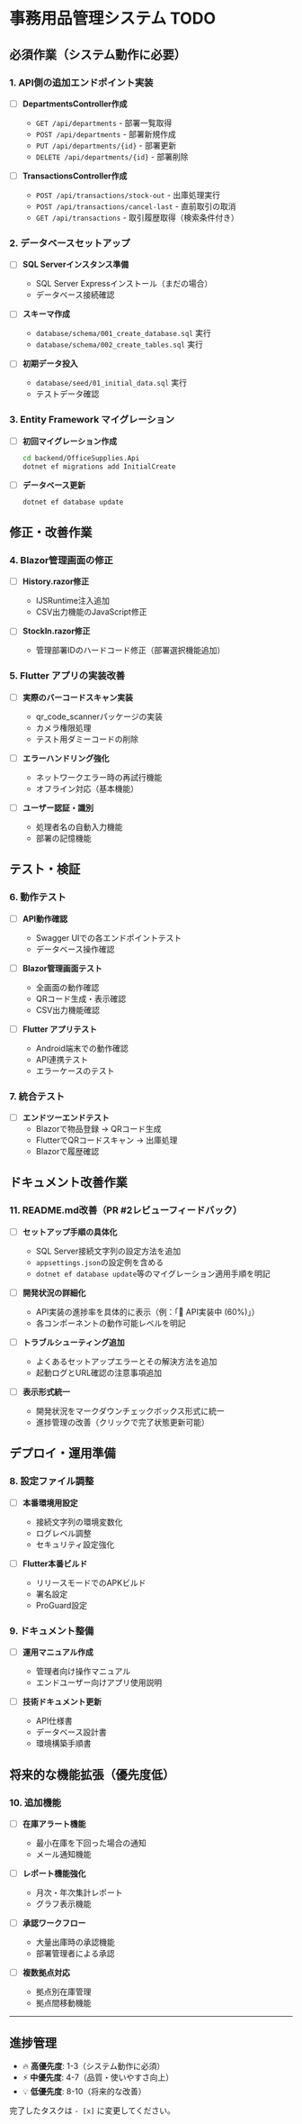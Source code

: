# 事務用品管理システム TODO

## 必須作業（システム動作に必要）

### 1. API側の追加エンドポイント実装
- [ ] **DepartmentsController作成**
  - `GET /api/departments` - 部署一覧取得
  - `POST /api/departments` - 部署新規作成
  - `PUT /api/departments/{id}` - 部署更新
  - `DELETE /api/departments/{id}` - 部署削除

- [ ] **TransactionsController作成**
  - `POST /api/transactions/stock-out` - 出庫処理実行
  - `POST /api/transactions/cancel-last` - 直前取引の取消
  - `GET /api/transactions` - 取引履歴取得（検索条件付き）

### 2. データベースセットアップ
- [ ] **SQL Serverインスタンス準備**
  - SQL Server Expressインストール（まだの場合）
  - データベース接続確認

- [ ] **スキーマ作成**
  - `database/schema/001_create_database.sql` 実行
  - `database/schema/002_create_tables.sql` 実行

- [ ] **初期データ投入**
  - `database/seed/01_initial_data.sql` 実行
  - テストデータ確認

### 3. Entity Framework マイグレーション
- [ ] **初回マイグレーション作成**
  ```bash
  cd backend/OfficeSupplies.Api
  dotnet ef migrations add InitialCreate
  ```

- [ ] **データベース更新**
  ```bash
  dotnet ef database update
  ```

## 修正・改善作業

### 4. Blazor管理画面の修正
- [ ] **History.razor修正**
  - IJSRuntime注入追加
  - CSV出力機能のJavaScript修正

- [ ] **StockIn.razor修正**
  - 管理部署IDのハードコード修正（部署選択機能追加）

### 5. Flutter アプリの実装改善
- [ ] **実際のバーコードスキャン実装**
  - qr_code_scannerパッケージの実装
  - カメラ権限処理
  - テスト用ダミーコードの削除

- [ ] **エラーハンドリング強化**
  - ネットワークエラー時の再試行機能
  - オフライン対応（基本機能）

- [ ] **ユーザー認証・識別**
  - 処理者名の自動入力機能
  - 部署の記憶機能

## テスト・検証

### 6. 動作テスト
- [ ] **API動作確認**
  - Swagger UIでの各エンドポイントテスト
  - データベース操作確認

- [ ] **Blazor管理画面テスト**
  - 全画面の動作確認
  - QRコード生成・表示確認
  - CSV出力機能確認

- [ ] **Flutter アプリテスト**
  - Android端末での動作確認
  - API連携テスト
  - エラーケースのテスト

### 7. 統合テスト
- [ ] **エンドツーエンドテスト**
  - Blazorで物品登録 → QRコード生成
  - FlutterでQRコードスキャン → 出庫処理
  - Blazorで履歴確認

## ドキュメント改善作業

### 11. README.md改善（PR #2レビューフィードバック）
- [ ] **セットアップ手順の具体化**
  - SQL Server接続文字列の設定方法を追加
  - `appsettings.json`の設定例を含める
  - `dotnet ef database update`等のマイグレーション適用手順を明記

- [ ] **開発状況の詳細化**
  - API実装の進捗率を具体的に表示（例：「🔄 API実装中 (60%)」）
  - 各コンポーネントの動作可能レベルを明記

- [ ] **トラブルシューティング追加**
  - よくあるセットアップエラーとその解決方法を追加
  - 起動ログとURL確認の注意事項追加

- [ ] **表示形式統一**
  - 開発状況をマークダウンチェックボックス形式に統一
  - 進捗管理の改善（クリックで完了状態更新可能）

## デプロイ・運用準備

### 8. 設定ファイル調整
- [ ] **本番環境用設定**
  - 接続文字列の環境変数化
  - ログレベル調整
  - セキュリティ設定強化

- [ ] **Flutter本番ビルド**
  - リリースモードでのAPKビルド
  - 署名設定
  - ProGuard設定

### 9. ドキュメント整備
- [ ] **運用マニュアル作成**
  - 管理者向け操作マニュアル
  - エンドユーザー向けアプリ使用説明

- [ ] **技術ドキュメント更新**
  - API仕様書
  - データベース設計書
  - 環境構築手順書

## 将来的な機能拡張（優先度低）

### 10. 追加機能
- [ ] **在庫アラート機能**
  - 最小在庫を下回った場合の通知
  - メール通知機能

- [ ] **レポート機能強化**
  - 月次・年次集計レポート
  - グラフ表示機能

- [ ] **承認ワークフロー**
  - 大量出庫時の承認機能
  - 部署管理者による承認

- [ ] **複数拠点対応**
  - 拠点別在庫管理
  - 拠点間移動機能

---

## 進捗管理

- 🔥 **高優先度**: 1-3（システム動作に必須）
- ⚡ **中優先度**: 4-7（品質・使いやすさ向上）
- 💡 **低優先度**: 8-10（将来的な改善）

完了したタスクは `- [x]` に変更してください。